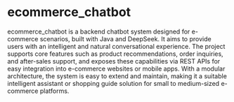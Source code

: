 # ecommerce_chatbot
ecommerce_chatbot is a backend chatbot system designed for e-commerce scenarios, built with Java and DeepSeek. It aims to provide users with an intelligent and natural conversational experience. The project supports core features such as product recommendations, order inquiries, and after-sales support, and exposes these capabilities via REST APIs for easy integration into e-commerce websites or mobile apps. With a modular architecture, the system is easy to extend and maintain, making it a suitable intelligent assistant or shopping guide solution for small to medium-sized e-commerce platforms.

